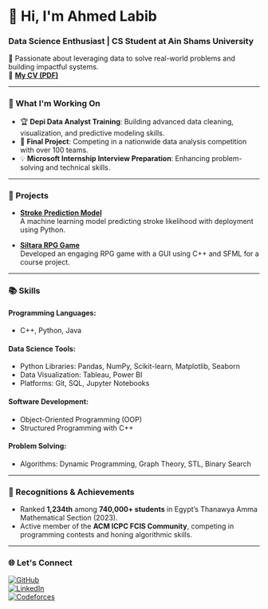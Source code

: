 # 👋 Hi, I'm Ahmed Labib  

### Data Science Enthusiast | CS Student at Ain Shams University  
🚀 Passionate about leveraging data to solve real-world problems and building impactful systems.  
📄 **[My CV (PDF)]( https://github.com/ahmedlapip/Ahmed-Labib/blob/main/Ahmed_CV_2025___Jun.pdf)**  

---

### 🔭 What I'm Working On  
- 🏆 **Depi Data Analyst Training**: Building advanced data cleaning, visualization, and predictive modeling skills.  
- 🤖 **Final Project**: Competing in a nationwide data analysis competition with over 100 teams.  
- 💡 **Microsoft Internship Interview Preparation**: Enhancing problem-solving and technical skills.  

---

### 💼 Projects  

- **[Stroke Prediction Model](https://github.com/ahmedlapip/APPLAI_PROJECT)**  
  A machine learning model predicting stroke likelihood with deployment using Python.  

- **[Siltara RPG Game](https://github.com/AnsElwkel/SP___Project)**  
  Developed an engaging RPG game with a GUI using C++ and SFML for a course project.  

---

### 📚 Skills  

#### Programming Languages:  
- C++, Python, Java  

#### Data Science Tools:  
- Python Libraries: Pandas, NumPy, Scikit-learn, Matplotlib, Seaborn  
- Data Visualization: Tableau, Power BI  
- Platforms: Git, SQL, Jupyter Notebooks  

#### Software Development:  
- Object-Oriented Programming (OOP)  
- Structured Programming with C++  

#### Problem Solving:  
- Algorithms: Dynamic Programming, Graph Theory, STL, Binary Search  

---

### 🌟 Recognitions & Achievements  
- Ranked **1,234th** among **740,000+ students** in Egypt’s Thanawya Amma Mathematical Section (2023).  
- Active member of the **ACM ICPC FCIS Community**, competing in programming contests and honing algorithmic skills.  

---

### 🌐 Let's Connect  
[![GitHub](https://img.shields.io/badge/GitHub-Ahmed--Labib-black)](https://github.com/ahmedlapip)  
[![LinkedIn](https://img.shields.io/badge/LinkedIn-Ahmed--Labib-blue)](https://www.linkedin.com/in/ahmed-a-a-labib)  
[![Codeforces](https://img.shields.io/badge/Codeforces-Oak-orange)](https://codeforces.com/profile/-Oak-)  
